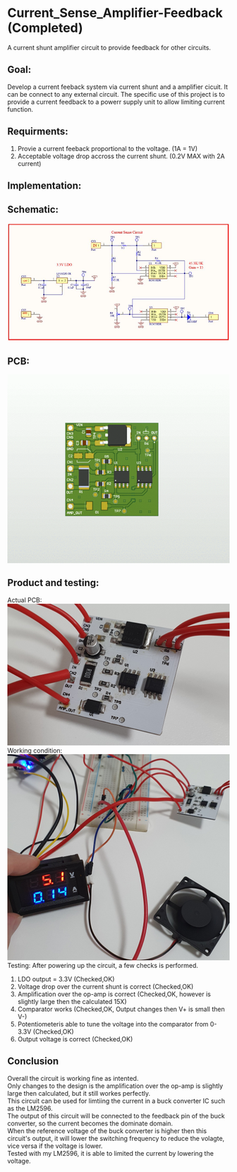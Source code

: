 # Current_Sense_Amplifier-Feedback  (Completed)
A current shunt amplifier circuit to provide feedback for other circuits.<br/>
## Goal:
Develop a current feeback system via current shunt and a amplifier cicuit.
It can be connect to any external circuit.
The specific use of this project is to provide a current feedback to a powerr supply unit to allow limiting current function.

## Requirments:
1. Provie a current feeback proportional to the voltage. (1A = 1V)
2. Acceptable voltage drop accross the current shunt. (0.2V MAX with 2A current)
## Implementation:
## Schematic:
![](Images/Schematic.JPG) 
## PCB:
![](Images/PCB.gif) 
## Product and testing:
Actual PCB:
![](Images/Product.jpg)
Working condition:
![](Images/Working.jpg) 
Testing:
After powering up the circuit, a few checks is performed.
1. LDO output = 3.3V (Checked,OK)
2. Voltage drop over the current shunt is correct (Checked,OK)
3. Amplification over the op-amp is correct (Checked,OK, however is slightly large then the calculated 15X)
4. Comparator works (Checked,OK, Output changes then V+ is small then V-)
5. Potentiometeris able to tune the voltage into the comparator from 0-3.3V (Checked,OK)
6. Output voltage is correct (Checked,OK)
 ## Conclusion
 Overall the circuit is working fine as intented.<br/>
 Only changes to the design is the amplification over the op-amp is slightly large then calculated, but it still workes perfectly.<br/>
 This circuit can be used for limtiing the current in a buck converter IC such as the LM2596.<br/>
 The output of this circuit will be connected to the feedback pin of the buck converter, so the current becomes the dominate domain.<br/>
 When the reference voltage of the buck converter is higher then this circuit's output, it will lower the switching frequency to reduce  the volagte, vice versa if the voltage is lower.<br/>
 Tested with my LM2596, it is able to limited the current by lowering the voltage.
 
